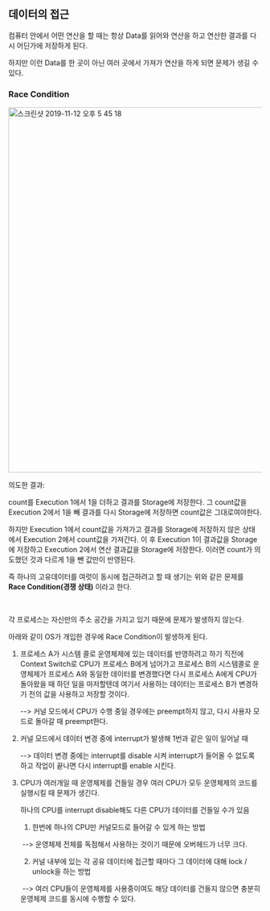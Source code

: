 ## 데이터의 접근

컴퓨터 안에서 어떤 연산을 할 때는 항상 Data를 읽어와 연산을 하고 연산한 결과를 다시 어딘가에 저장하게 된다.

하지만 이런 Data를 한 곳이 아닌 여러 곳에서 가져가 연산을 하게 되면 문제가 생길 수 있다.



### Race Condition

<img width="725" alt="스크린샷 2019-11-12 오후 5 45 18" src="https://user-images.githubusercontent.com/34293225/68655933-3e6e9080-0574-11ea-8fdc-1ce5c69ddd4a.png">

의도한 결과:

count를 Execution 1에서 1을 더하고 결과를 Storage에 저장한다. 그 count값을 Execution 2에서 1을 빼 결과를 다시 Storage에 저장하면 count값은 그대로여야한다.

하지만 Execution 1에서 count값을 가져가고 결과를 Storage에 저장하지 않은 상태에서 Execution 2에서 count값을 가져간다. 이 후 Execution 1이 결과값을 Storage에 저장하고 Execution 2에서 연산 결과값을 Storage에 저장한다. 이러면 count가 의도했던 것과 다르게 1을 뺀 값만이 반영된다.

즉 하나의 고유데이터를 여럿이 동시에 접근하려고 할 때 생기는 위와 같은 문제를 **Race Condition(경쟁 상태)** 이라고 한다.

<br>

각 프로세스는 자신만의 주소 공간을 가지고 있기 때문에 문제가 발생하지 않는다.

아래와 같이 OS가 개입한 경우에 Race Condition이 발생하게 된다.

1. 프로세스 A가 시스템 콜로 운영체제에 있는 데이터를 반영하려고 하기 직전에 Context Switch로 CPU가 프로세스 B에게 넘어가고 프로세스 B의 시스템콜로 운영체제가 프로세스 A와 동일한 데이터를 변경했다면 다시 프로세스 A에게 CPU가 돌아왔을 때 하던 일을 마저할텐데 여기서 사용하는 데이터는 프로세스 B가 변경하기 전의 값을 사용하고 저장할 것이다.

   --> 커널 모드에서 CPU가 수행 중일 경우에는 preempt하지 않고, 다시 사용자 모드로 돌아갈 때 preempt한다.

2. 커널 모드에서 데이터 변경 중에 interrupt가 발생해 1번과 같은 일이 일어날 때

   --> 데이터 변경 중에는 interrupt를 disable 시켜 interrupt가 들어올 수 없도록 하고 작업이 끝나면 다시 interrupt를 enable 시킨다.

3. CPU가 여러개일 때 운영체제를 건들일 경우 여러 CPU가 모두 운영체제의 코드를 실행시킬 때 문제가 생긴다.

   하나의 CPU를 interrupt disable해도 다른 CPU가 데이터를 건들일 수가 있음

   1) 한번에 하나의 CPU만 커널모드로 들어갈 수 있게 하는 방법

   ​	--> 운영체제 전체를 독점해서 사용하는 것이기 때문에 오버헤드가 너무 크다.

   2)  커널 내부에 있는 각 공유 데이터에 접근할 때마다 그 데이터에 대해 lock / unlock을 하는 방법

   ​	--> 여러 CPU들이 운영체제를 사용중이여도 해당 데이터를 건들지 않으면 충분히 운영체제 코드를 동시에 수행할 수 있다.
